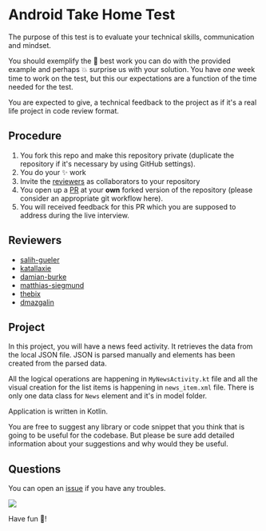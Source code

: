 # Android Take Home Test

The purpose of this test is to evaluate your technical skills, communication and mindset.

You should exemplify the :muscle: best work you can do with the provided example and perhaps :boom: surprise us with your solution. You have *one* week time to work on the test, but this our expectations are a function of the time needed for the test.

You are expected to give, a technical feedback to the project as if it's a real life project in code review format. 

## Procedure

1. You fork this repo and make this repository private (duplicate the repository if it's necessary by using GitHub settings).
2. You do your :sparkles: work
3. Invite the [reviewers](#reviewers) as collaborators to your repository
3. You open up a [PR](https://help.github.com/en/articles/about-pull-requests) at your **own** forked version of the repository (please consider an appropriate git workflow here).
4. You will received feedback for this PR which you are supposed to address during the live interview.

## Reviewers

* [salih-gueler](https://github.com/salih-gueler)
* [katallaxie](https://github.com/katallaxie)
* [damian-burke](https://github.com/damian-burke)
* [matthias-siegmund](https://github.com/matthias-siegmund)
* [thebix](https://github.com/thebix)
* [dmazgalin](https://github.com/dmazgalin)

## Project

In this project, you will have a news feed activity. It retrieves the data from the local JSON file.
JSON is parsed manually and elements has been created from the parsed data. 

All the logical operations are happening in `MyNewsActivity.kt` file and all the visual creation for the list items is happening in `news_item.xml` file. 
There is only one data class for `News` element and it's in model folder.

Application is written in Kotlin.

You are free to suggest any library or code snippet that you think that is going to be useful for the codebase. 
But please be sure add detailed information about your suggestions and why would they be useful. 

## Questions

You can open an [issue](https://github.com/motain/android_take_home_test/issues) if you have any troubles.

![](https://media.giphy.com/media/uADx98ByhpOwcE7KhW/giphy.gif)

Have fun :rocket:!
